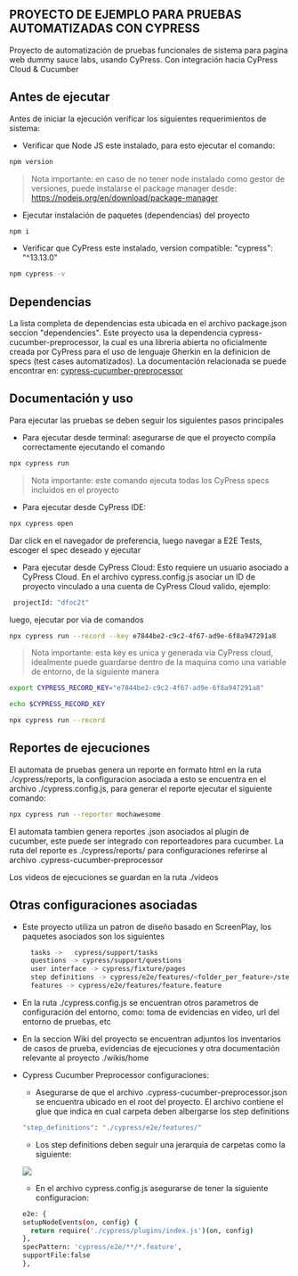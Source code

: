 ## PROYECTO DE EJEMPLO PARA PRUEBAS AUTOMATIZADAS CON CYPRESS

Proyecto de automatización de pruebas funcionales de sistema para pagina web dummy sauce labs, usando CyPress. Con integración hacia CyPress Cloud & Cucumber 

## Antes de ejecutar 

Antes de iniciar la ejecución verificar los siguientes requerimientos de sistema:
- Verificar que Node JS este instalado, para esto ejecutar el comando: 
```sh
npm version
```
> Nota importante: en caso de no tener node instalado como gestor de versiones, puede instalarse el package manager desde: https://nodejs.org/en/download/package-manager 

- Ejecutar instalación de paquetes (dependencias) del proyecto

```sh
npm i
```

- Verificar que CyPress este instalado, version compatible:  "cypress": "^13.13.0"
```sh
npm cypress -v
```

## Dependencias

La lista completa de dependencias esta ubicada en el archivo package.json seccion "dependencies". Este proyecto usa la dependencia cypress-cucumber-preprocessor, la cual es una libreria abierta no oficialmente creada por CyPress para el uso de lenguaje Gherkin en la definicion de specs (test cases automatizados). La documentación relacionada se puede encontrar en: [cypress-cucumber-preprocessor](https://www.npmjs.com/package/cypress-cucumber-preprocessor)

## Documentación y uso

Para ejecutar las pruebas se deben seguir los siguientes pasos principales

- Para ejecutar desde terminal: asegurarse de que el proyecto compila correctamente ejecutando el comando

```sh
npx cypress run 
```
> Nota importante: este comando ejecuta todas los CyPress specs incluidos en el proyecto

- Para ejecutar desde CyPress IDE: 

```sh
npx cypress open
```
Dar click en el navegador de preferencia, luego navegar a E2E Tests, escoger el spec deseado y ejecutar

- Para ejecutar desde CyPress Cloud: Esto requiere un usuario asociado a CyPress Cloud. En el archivo cypress.config.js asociar un ID de proyecto vinculado a una cuenta de CyPress Cloud valido, ejemplo:

```sh
 projectId: "dfoc2t"
```

luego, ejecutar por via de comandos 

```sh
npx cypress run --record --key e7844be2-c9c2-4f67-ad9e-6f8a947291a8
```

> Nota importante: esta key es unica y generada via CyPress cloud, idealmente puede guardarse dentro de la maquina como una variable de entorno, de la siguiente manera

```sh
export CYPRESS_RECORD_KEY="e7844be2-c9c2-4f67-ad9e-6f8a947291a8"
```
```sh
echo $CYPRESS_RECORD_KEY
```

```sh
npx cypress run --record
```

## Reportes de ejecuciones

 El automata de pruebas genera un reporte en formato html en la ruta ./cypress/reports, la configuracion asociada a esto se encuentra en el archivo ./cypress.config.js, para generar el reporte ejecutar el siguiente comando:

```sh
npx cypress run --reporter mochawesome
```
 El automata tambien genera reportes .json asociados al plugin de cucumber, este puede ser integrado con reporteadores para cucumber. La ruta del reporte es ./cypress/reports/ para configuraciones referirse al archivo .cypress-cucumber-preprocessor
 
Los videos de ejecuciones se guardan en la ruta ./videos 

## Otras configuraciones asociadas

- Este proyecto utiliza un patron de diseño basado en ScreenPlay, los paquetes asociados son los siguientes

  ```sh
    tasks ->   cypress/support/tasks
    questions -> cypress/support/questions
    user interface -> cypress/fixture/pages
    step definitions -> cypress/e2e/features/<folder_per_feature>/steps.js
    features -> cypress/e2e/features/feature.feature
  ```

- En la ruta ./cypress.config.js se encuentran otros parametros de configuración del entorno, como: toma de evidencias en video, url del entorno de pruebas, etc

- En la seccion Wiki del proyecto se encuentran adjuntos los inventarios de casos de prueba, evidencias de ejecuciones y otra documentación relevante al proyecto ./wikis/home

- Cypress Cucumber Preprocessor configuraciones: 
    
    * Asegurarse de que el archivo .cypress-cucumber-preprocessor.json se encuentra ubicado en el root del proyecto. El archivo contiene el glue que indica en cual carpeta deben albergarse los step definitions

    ```sh
    "step_definitions": "./cypress/e2e/features/"
    ```

    * Los step definitions deben seguir una jerarquia de carpetas como la siguiente:

    [![](https://mermaid.ink/img/pako:eNqFUTtvAjEM_iuWpzuJY-iYmbVTtyqLe3EgVRJHeQwI8d-bKxyoCNTN_vw9ZPuEsxhGhcFFEyjpCJBF6jDMx5S5lHFcIAB-40uhlJslDpYKWJqseMN5ksTxSgSwTLV17dq_VsBKAYgSvjJfpXf4_7Qn8u13-Tt9cHGep2Xt8UX89nGDpw7k62qAGwycAznTL3laQI31wIE1ql4attR81ajjuVOpVfk4xhlVzY032JKhyjtH-0wBlSVfOpql7Q-3LlH8FLlP2bgq-f3yu98Xnn8AvgOQrg?type=png)](https://mermaid.live/edit#pako:eNqFUTtvAjEM_iuWpzuJY-iYmbVTtyqLe3EgVRJHeQwI8d-bKxyoCNTN_vw9ZPuEsxhGhcFFEyjpCJBF6jDMx5S5lHFcIAB-40uhlJslDpYKWJqseMN5ksTxSgSwTLV17dq_VsBKAYgSvjJfpXf4_7Qn8u13-Tt9cHGep2Xt8UX89nGDpw7k62qAGwycAznTL3laQI31wIE1ql4attR81ajjuVOpVfk4xhlVzY032JKhyjtH-0wBlSVfOpql7Q-3LlH8FLlP2bgq-f3yu98Xnn8AvgOQrg)

    * En el archivo cypress.config.js asegurarse de tener la siguiente configuracion: 

    ```sh
    e2e: {
    setupNodeEvents(on, config) {
      return require('./cypress/plugins/index.js')(on, config)
    },
    specPattern: 'cypress/e2e/**/*.feature',
    supportFile:false
  },
  ```
    